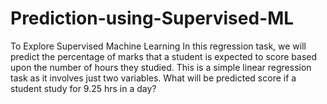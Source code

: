 # Prediction-using-Supervised-ML
To Explore Supervised Machine Learning In this regression task, we will predict the percentage of marks that a student is expected to score based upon the number of hours they studied. 
This is a simple linear regression task as it involves just two variables. What will be predicted score if a student study for 9.25 hrs in a day?
